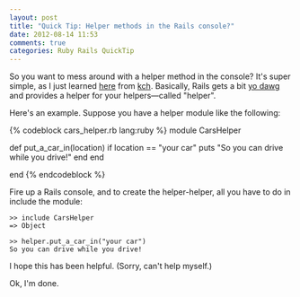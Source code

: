 ```yaml
---
layout: post
title: "Quick Tip: Helper methods in the Rails console?"
date: 2012-08-14 11:53
comments: true
categories: Ruby Rails QuickTip
---
```


So you want to mess around with a helper method in the console?
It's super simple, as I just learned [here](http://stackoverflow.com/questions/151030/how-do-i-call-controller-view-methods-from-the-console-in-rails) from [kch](http://caiochassot.com/).
Basically, Rails gets a bit [yo dawg](http://nextlol.com/images/37181-yo-dawg-hotdawg.jpg) and provides a helper for your helpers—called "helper".

Here's an example. Suppose you have a helper module like the following:

<!-- more -->

{% codeblock cars_helper.rb lang:ruby %}
module CarsHelper

  def put_a_car_in(location)
    if location == "your car"
      puts "So you can drive while you drive!"
    end
  end

end
{% endcodeblock %}

Fire up a Rails console, and to create the helper-helper, all you have to do in include the module:

```
>> include CarsHelper
=> Object

>> helper.put_a_car_in("your car")
So you can drive while you drive!
```

I hope this has been helpful. (Sorry, can't help myself.)

Ok, I'm done.
